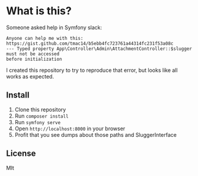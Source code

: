 # What is this?

Someone asked help in Symfony slack:

```
Anyone can help me with this: https://gist.github.com/tmac14/b5ebb4fc723761a44314fc231f53a08c 
--- Typed property App\Controller\Admin\AttachmentController::$slugger must not be accessed 
before initialization
```

I created this repository to try to reproduce that error, but looks like all works as
expected.

## Install

1. Clone this repository
2. Run `composer install`
3. Run `symfony serve`
4. Open `http://localhost:8000` in your browser
5. Profit that you see dumps about those paths and SluggerInterface

## License

MIt

